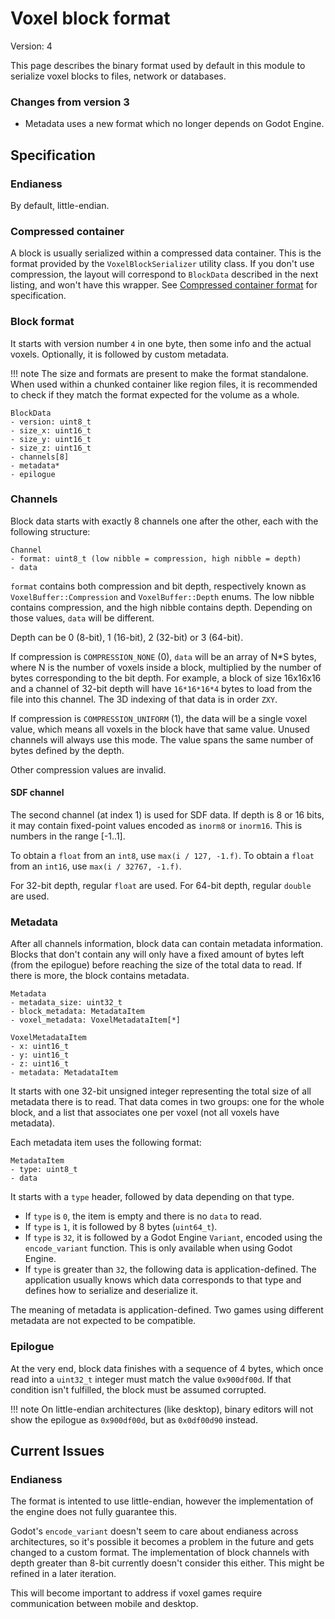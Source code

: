 Voxel block format
====================

Version: 4

This page describes the binary format used by default in this module to serialize voxel blocks to files, network or databases.

### Changes from version 3

- Metadata uses a new format which no longer depends on Godot Engine.


Specification
----------------

### Endianess

By default, little-endian.

### Compressed container

A block is usually serialized within a compressed data container.
This is the format provided by the `VoxelBlockSerializer` utility class. If you don't use compression, the layout will correspond to `BlockData` described in the next listing, and won't have this wrapper.
See [Compressed container format](compressed_container.md) for specification.

### Block format

It starts with version number `4` in one byte, then some info and the actual voxels. Optionally, it is followed by custom metadata.

!!! note
    The size and formats are present to make the format standalone. When used within a chunked container like region files, it is recommended to check if they match the format expected for the volume as a whole.

```
BlockData
- version: uint8_t
- size_x: uint16_t
- size_y: uint16_t
- size_z: uint16_t
- channels[8]
- metadata*
- epilogue
```

### Channels

Block data starts with exactly 8 channels one after the other, each with the following structure:

```
Channel
- format: uint8_t (low nibble = compression, high nibble = depth)
- data
```

`format` contains both compression and bit depth, respectively known as `VoxelBuffer::Compression` and `VoxelBuffer::Depth` enums. The low nibble contains compression, and the high nibble contains depth. Depending on those values, `data` will be different.

Depth can be 0 (8-bit), 1 (16-bit), 2 (32-bit) or 3 (64-bit).

If compression is `COMPRESSION_NONE` (0), `data` will be an array of N*S bytes, where N is the number of voxels inside a block, multiplied by the number of bytes corresponding to the bit depth. For example, a block of size 16x16x16 and a channel of 32-bit depth will have `16*16*16*4` bytes to load from the file into this channel.
The 3D indexing of that data is in order `ZXY`.

If compression is `COMPRESSION_UNIFORM` (1), the data will be a single voxel value, which means all voxels in the block have that same value. Unused channels will always use this mode. The value spans the same number of bytes defined by the depth.

Other compression values are invalid.

#### SDF channel

The second channel (at index 1) is used for SDF data. If depth is 8 or 16 bits, it may contain fixed-point values encoded as `inorm8` or `inorm16`. This is numbers in the range [-1..1].

To obtain a `float` from an `int8`, use `max(i / 127, -1.f)`.
To obtain a `float` from an `int16`, use `max(i / 32767, -1.f)`.

For 32-bit depth, regular `float` are used.
For 64-bit depth, regular `double` are used.

### Metadata

After all channels information, block data can contain metadata information. Blocks that don't contain any will only have a fixed amount of bytes left (from the epilogue) before reaching the size of the total data to read. If there is more, the block contains metadata.

```
Metadata
- metadata_size: uint32_t
- block_metadata: MetadataItem
- voxel_metadata: VoxelMetadataItem[*]

VoxelMetadataItem
- x: uint16_t
- y: uint16_t
- z: uint16_t
- metadata: MetadataItem
```

It starts with one 32-bit unsigned integer representing the total size of all metadata there is to read. That data comes in two groups: one for the whole block, and a list that associates one per voxel (not all voxels have metadata).

Each metadata item uses the following format:

```
MetadataItem
- type: uint8_t
- data
```

It starts with a `type` header, followed by data depending on that type.

- If `type` is `0`, the item is empty and there is no `data` to read.
- If `type` is `1`, it is followed by 8 bytes (`uint64_t`).
- If `type` is `32`, it is followed by a Godot Engine `Variant`, encoded using the `encode_variant` function. This is only available when using Godot Engine.
- If `type` is greater than `32`, the following data is application-defined. The application usually knows which data corresponds to that type and defines how to serialize and deserialize it.

The meaning of metadata is application-defined. Two games using different metadata are not expected to be compatible.


### Epilogue

At the very end, block data finishes with a sequence of 4 bytes, which once read into a `uint32_t` integer must match the value `0x900df00d`. If that condition isn't fulfilled, the block must be assumed corrupted.

!!! note
    On little-endian architectures (like desktop), binary editors will not show the epilogue as `0x900df00d`, but as `0x0df00d90` instead.


Current Issues
----------------

### Endianess

The format is intented to use little-endian, however the implementation of the engine does not fully guarantee this.

Godot's `encode_variant` doesn't seem to care about endianess across architectures, so it's possible it becomes a problem in the future and gets changed to a custom format.
The implementation of block channels with depth greater than 8-bit currently doesn't consider this either. This might be refined in a later iteration.

This will become important to address if voxel games require communication between mobile and desktop.
